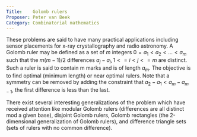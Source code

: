```yaml
---
Title:    Golomb rulers
Proposer: Peter van Beek
Category: Combinatorial mathematics
---
```


These problems are said to have many practical applications including sensor placements for x-ray crystallography and radio astronomy. A Golomb ruler may be defined as a set of $m$ integers $0 = a_1 < a_2 < ... < a_m$ such that the $m(m-1)/2$ differences $a_j - a_i, 1 <= i < j <= m$ are distinct. Such a ruler is said to contain m marks and is of length $a_m$. The objective is to find optimal (minimum length) or near optimal rulers. Note that a symmetry can be removed by adding the constraint that $a_2 - a_1 < a_m - a_{m-1}$, the first difference is less than the last.

There exist several interesting generalizations of the problem which have received attention like modular Golomb rulers (differences are all distinct mod a given base), disjoint Golomb rulers, Golomb rectangles (the 2-dimensional generalization of Golomb rulers), and difference triangle sets (sets of rulers with no common difference).
